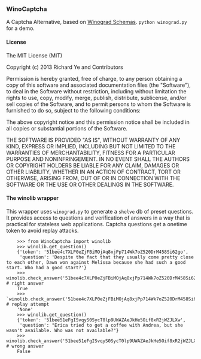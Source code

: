 ### WinoCaptcha

A Captcha Alternative, based on [Winograd Schemas](http://www.cs.toronto.edu/~hector/Papers/winograd.pdf). `python winograd.py` for a demo.

#### License

The MIT License (MIT)

Copyright (c) 2013 Richard Ye and Contributors

Permission is hereby granted, free of charge, to any person obtaining a copy
of this software and associated documentation files (the "Software"), to deal
in the Software without restriction, including without limitation the rights
to use, copy, modify, merge, publish, distribute, sublicense, and/or sell
copies of the Software, and to permit persons to whom the Software is
furnished to do so, subject to the following conditions:

The above copyright notice and this permission notice shall be included in
all copies or substantial portions of the Software.

THE SOFTWARE IS PROVIDED "AS IS", WITHOUT WARRANTY OF ANY KIND, EXPRESS OR
IMPLIED, INCLUDING BUT NOT LIMITED TO THE WARRANTIES OF MERCHANTABILITY,
FITNESS FOR A PARTICULAR PURPOSE AND NONINFRINGEMENT. IN NO EVENT SHALL THE
AUTHORS OR COPYRIGHT HOLDERS BE LIABLE FOR ANY CLAIM, DAMAGES OR OTHER
LIABILITY, WHETHER IN AN ACTION OF CONTRACT, TORT OR OTHERWISE, ARISING FROM,
OUT OF OR IN CONNECTION WITH THE SOFTWARE OR THE USE OR OTHER DEALINGS IN
THE SOFTWARE.

#### The winolib wrapper

This wrapper uses `winograd.py` to generate a `shelve` db of preset questions.
It provides access to questions and verification of answers in a way that is practical for stateless web applications.
Captcha questions get a onetime token to avoid replay attacks.

        >>> from WinoCaptcha import winolib
        >>> winolib.get_question()
        {'token': '51bee4c7XLP0eZjFBiMOjAq8xjPp714Wk7oZ520DrM458Si62go',
         'question': 'Despite the fact that they usually come pretty close to each other, Dawn won against Melissa because she had such a good start. Who had a good start?'}
        >>> winolib.check_answer('51bee4c7XLP0eZjFBiMOjAq8xjPp714Wk7oZ520DrM458Si62go','dawn') # right answer
        True
        >>> `winolib.check_answer('51bee4c7XLP0eZjFBiMOjAq8xjPp714Wk7oZ520DrM458Si62go','dawn')` # replay attempt
        'None'
        >>> winolib.get_question()
        {'token': '51bee51eFgISvqyS0SycT0lp9UWAZAeJkHe5Oif8xR2jWZJLXw',
         'question': "Erica tried to get a coffee with Andrea, but she wasn't available. Who was not available?"}
        >>> winolib.check_answer('51bee51eFgISvqyS0SycT0lp9UWAZAeJkHe5Oif8xR2jWZJLXw','bla') # wrong answer
        False
